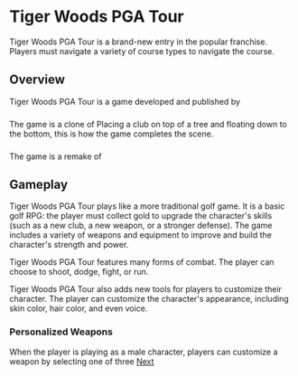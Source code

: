 # Tiger Woods PGA Tour

Tiger Woods PGA Tour is a brand-new entry in the popular franchise. Players must navigate a variety of course types to navigate the course.

## Overview

Tiger Woods PGA Tour is a game developed and published by                                                                                                                  
                

###   

The game is a clone of                                   Placing a club on top of a tree and floating down to the bottom, this is how the game completes the scene.

###  

The game is a remake of                                                    

  

## Gameplay

Tiger Woods PGA Tour plays like a more traditional golf game. It is a basic golf RPG: the player must collect gold to upgrade the character's skills (such as a new club, a new weapon, or a stronger defense). The game includes a variety of weapons and equipment to improve and build the character's strength and power.

Tiger Woods PGA Tour features many forms of combat. The player can choose to shoot, dodge, fight, or run.

Tiger Woods PGA Tour also adds new tools for players to customize their character. The player can customize the character's appearance, including skin color, hair color, and even voice.

### Personalized Weapons

When the player is playing as a male character, players can customize a weapon by selecting one of three
[Next](317.md)